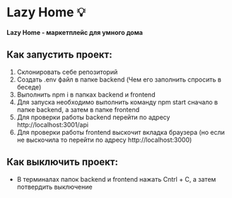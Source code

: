 # Lazy Home 💡

**Lazy Home - маркетплейс для умного дома**

## Как запустить проект:

1. Склонировать себе репозиторий
2. Создать .env файл в папке backend (Чем его заполнить спросить в беседе)
3. Выполнить npm i в папках backend и frontend
4. Для запуска необходимо выполнить команду npm start сначало в папке backend, а затем в папке frontend
5. Для проверки работы backend перейти по адресу http://localhost:3001/api
6. Для проверки работы frontend выскочит вкладка браузера (но если не выскочила то перейти по адресу http://localhost:3000)

## Как выключить проект:

* В терминалах папок backend и frontend нажать Cntrl + C, а затем потвердить выключение
